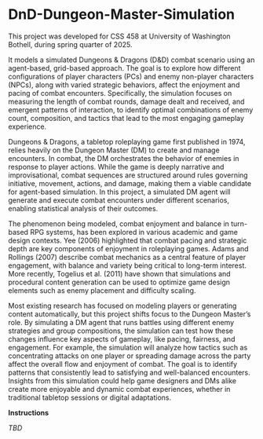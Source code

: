 # DnD-Dungeon-Master-Simulation

This project was developed for CSS 458 at University of Washington Bothell, during spring quarter of 2025.

It models a simulated Dungeons & Dragons (D&D) combat scenario using an agent-based, grid-based approach. The goal is to explore how different configurations of player characters (PCs) and enemy non-player characters (NPCs), along with varied strategic behaviors, affect the enjoyment and pacing of combat encounters. Specifically, the simulation focuses on measuring the length of combat rounds, damage dealt and received, and emergent patterns of interaction, to identify optimal combinations of enemy count, composition, and tactics that lead to the most engaging gameplay experience. 

Dungeons & Dragons, a tabletop roleplaying game first published in 1974, relies heavily on the Dungeon Master (DM) to create and manage encounters. In combat, the DM orchestrates the behavior of enemies in response to player actions. While the game is deeply narrative and improvisational, combat sequences are structured around rules governing initiative, movement, actions, and damage, making them a viable candidate for agent-based simulation. In this project, a simulated DM agent will generate and execute combat encounters under different scenarios, enabling statistical analysis of their outcomes. 

The phenomenon being modeled, combat enjoyment and balance in turn-based RPG systems, has been explored in various academic and game design contexts. Yee (2006) highlighted that combat pacing and strategic depth are key components of enjoyment in roleplaying games. Adams and Rollings (2007) describe combat mechanics as a central feature of player engagement, with balance and variety being critical to long-term interest. More recently, Togelius et al. (2011) have shown that simulations and procedural content generation can be used to optimize game design elements such as enemy placement and difficulty scaling. 

Most existing research has focused on modeling players or generating content automatically, but this project shifts focus to the Dungeon Master’s role. By simulating a DM agent that runs battles using different enemy strategies and group compositions, the simulation can test how these changes influence key aspects of gameplay, like pacing, fairness, and engagement. For example, the simulation will analyze how tactics such as concentrating attacks on one player or spreading damage across the party affect the overall flow and enjoyment of combat. The goal is to identify patterns that consistently lead to satisfying and well-balanced encounters. Insights from this simulation could help game designers and DMs alike create more enjoyable and dynamic combat experiences, whether in traditional tabletop sessions or digital adaptations. 

**Instructions**

*TBD*
